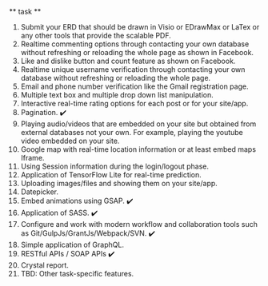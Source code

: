  ** task **

 1. Submit your ERD that should be drawn in Visio or EDrawMax or LaTex or any other tools that provide the scalable PDF. 
2. Realtime commenting options through contacting your own database without refreshing or reloading the whole page as shown in Facebook.
3. Like and dislike button and count feature as shown on Facebook.
4. Realtime unique username verification through contacting your own database without refreshing or reloading the whole page.
5. Email and phone number verification like the Gmail registration page. 
6. Multiple text box and multiple drop down list manipulation.
7. Interactive real-time rating options for each post or for your site/app. 
8. Pagination. :heavy_check_mark:
9. Playing audio/videos that are embedded on your site but obtained from external databases not your own. For example, playing the youtube video embedded on your site. 
10. Google map with real-time location information or at least embed maps Iframe.
11. Using Session information during the login/logout phase. 
12. Application of TensorFlow Lite for real-time prediction. 
13. Uploading images/files and showing them on your site/app. 
14. Datepicker. 
15. Embed animations using GSAP. :heavy_check_mark:
16. Application of SASS. :heavy_check_mark:
17. Configure and work with modern workflow and collaboration tools such as Git/GulpJs/GrantJs/Webpack/SVN. :heavy_check_mark:
18. Simple application of GraphQL. 
19. RESTful APIs / SOAP APIs :heavy_check_mark:
20. Crystal report.
21. TBD: Other task-specific features.